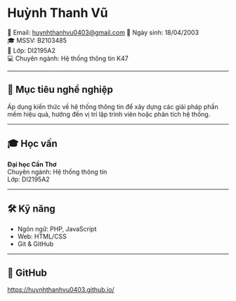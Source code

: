 # Huỳnh Thanh Vũ

📧 Email: huynhthanhvu0403@gmail.com
🎂 Ngày sinh: 18/04/2003  
🎓 MSSV: B2103485  
🏫 Lớp: DI2195A2  
💻 Chuyên ngành: Hệ thống thông tin K47

---

## 🎯 Mục tiêu nghề nghiệp
Áp dụng kiến thức về hệ thống thông tin để xây dựng các giải pháp phần mềm hiệu quả, hướng đến vị trí lập trình viên hoặc phân tích hệ thống.

---

## 🎓 Học vấn
**Đại học Cần Thơ**  
Chuyên ngành: Hệ thống thông tin  
Lớp: DI2195A2

---

## 🛠 Kỹ năng
- Ngôn ngữ: PHP, JavaScript
- Web: HTML/CSS
- Git & GitHub

---

## 📂 GitHub
https://huynhthanhvu0403.github.io/
